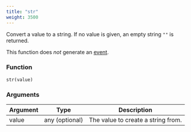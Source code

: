 ```yaml
---
title: "str"
weight: 3500
---
```


Convert a value to a string. If no value is given, an empty string `""` is returned.

This function does *not* generate an [event](../../events).

### Function

`str(value)`

### Arguments

Argument | Type | Description
-------- | ---- | -----------
value | any (optional) | The value to create a string from.
